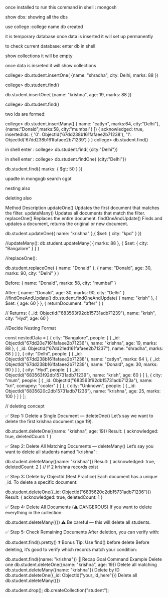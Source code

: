 once installed to run this command in shell : mongosh

show dbs: showing all the dbs

use college :college name db created 

it is temporary database once data is inserted it will set up permanently

to check current database: enter db in shell 

show collections it will be empty 

once data is insreted it will show collections  

college>  db.student.insertOne( {name: "shradha", city: Delhi, marks: 88 })

college> db.student.find()

db.student.insertOne( {name: "krishna", age: 19, marks: 88 })

college> db.student.find()


two ids are formed:

college>  db.student.insertMany([ { name: "catlyn", marks:64, city:"Delhi"}, {name:"Donald",marks:58, city:"mumbai"} ])
{
  acknowledged: true,
  insertedIds: {
    '0': ObjectId('67dd238b161fafaee2b71238'),
    '1': ObjectId('67dd238b161fafaee2b71239')
  }
}
college>  db.student.find()

in shell enter : college> db.student.find( {city:"Delhi"})

in shell enter : college> db.student.findOne( {city:"Delhi"})

db.student.find({ marks: { $gt: 50 } })


upadte in mongogb search cgpt

nesting also

deleting also


Method	                         Description
updateOne()                      Updates the first document that matches the filter.
updateMany()	                 Updates all documents that match the filter.
replaceOne()	                 Replaces the entire document.
findOneAndUpdate()	             Finds and updates a document, returns the original or new document.


db.student.updateOne({ name: "krishna" },{ $set: { city: "kpd" } })

//updateMany():
db.student.updateMany(
  { marks: 88 },
  { $set: { city: "Bangalore" } }
)


//replaceOne():

db.student.replaceOne(
  { name: "Donald" },
  {
    name: "Donald",
    age: 30,
    marks: 90,
    city: "Delhi"
  }
)


Before:
{
  name: "Donald",
  marks: 58,
  city: "mumbai"
}

After:
{
  name: "Donald",
  age: 30,
  marks: 90,
  city: "Delhi"
}
//findOneAndUpdate()
db.student.findOneAndUpdate(
  { name: "krish" },
  { $set: { age: 60 } },
  { returnDocument: "after" }
)

// Returns:
{
  _id: ObjectId("683563f92db15731adb71239"),
  name: "krish",
  city: "Hyd",
  age: 60
}


 //Decide Nesting Format

 const nestedData = [
  {
    city: "Bangalore",
    people: [
      {
        _id: ObjectId("67dd20e7161fafaee2b71236"),
        name: "krishna",
        age: 19,
        marks: 88
      },
      {
        _id: ObjectId("67dd21ed161fafaee2b71237"),
        name: "shradha",
        marks: 88
      }
    ]
  },
  {
    city: "Delhi",
    people: [
      {
        _id: ObjectId("67dd238b161fafaee2b71238"),
        name: "catlyn",
        marks: 64
      },
      {
        _id: ObjectId("67dd238b161fafaee2b71239"),
        name: "Donald",
        age: 30,
        marks: 90
      }
    ]
  },
  {
    city: "Hyd",
    people: [
      {
        _id: ObjectId("683563f92db15731adb71239"),
        name: "krish",
        age: 60
      }
    ]
  },
  {
    city: "mum",
    people: [
      {
        _id: ObjectId("683563f92db15731adb7123a"),
        name: "kri",
        comapny: "cooler"
      }
    ]
  },
  {
    city: "Unknown",
    people: [
      {
        _id: ObjectId("6835620c2db15731adb71236"),
        name: "krishna",
        age: 25,
        marks: 100
      }
    ]
  }
];



// deleting concept

✅ Step 1: Delete a Single Document — deleteOne()
Let’s say we want to delete the first krishna document (age 19).

db.student.deleteOne({name: "krishna", age: 19})
Result:
{ acknowledged: true, deletedCount: 1 }

✅ Step 2: Delete All Matching Documents — deleteMany()
Let’s say you want to delete all students named "krishna":

db.student.deleteMany({name: "krishna"})
Result:
{ acknowledged: true, deletedCount: 2 }  // if 2 krishna records exist

✅ Step 3: Delete by ObjectId (Best Practice)
Each document has a unique _id. To delete a specific document:

db.student.deleteOne({_id: ObjectId("6835620c2db15731adb71236")})
Result:
{ acknowledged: true, deletedCount: 1 }

✅ Step 4: Delete All Documents (⚠️ DANGEROUS)
If you want to delete everything in the collection:

db.student.deleteMany({})
⚠️ Be careful — this will delete all students.

✅ Step 5: Check Remaining Documents
After deletion, you can verify with:


db.student.find().pretty()
❓ Bonus Tip: Use find() before delete
Before deleting, it’s good to verify which records match your condition:

db.student.find({name: "krishna"})
🧹 Recap
Goal	        Command                 Example
Delete one	    db.student.deleteOne({name: "krishna", age: 19})
Delete all      matching	db.student.deleteMany({name: "krishna"})
Delete by ID	db.student.deleteOne({_id: ObjectId("your_id_here")})
Delete all	    db.student.deleteMany({})

db.student.drop();
db.createCollection("student");